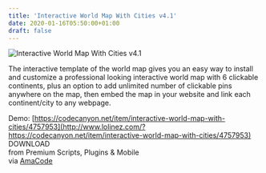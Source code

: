 ```yaml
---
title: 'Interactive World Map With Cities v4.1'
date: 2020-01-16T05:50:00+01:00
draft: false
---
```


![Interactive World Map With Cities v4.1](http://www.codelist.cc/uploads/posts/2020-01/1579149652_interactive-world-map-with-cities.png "Interactive World Map With Cities v4.1")  
  
The interactive template of the world map gives you an easy way to install and customize a professional looking interactive world map with 6 clickable continents, plus an option to add unlimited number of clickable pins anywhere on the map, then embed the map in your website and link each continent/city to any webpage.  
  
Demo: [https://codecanyon.net/item/interactive-world-map-with-cities/4757953](http://www.lolinez.com/?https://codecanyon.net/item/interactive-world-map-with-cities/4757953)  
DOWNLOAD  
from Premium Scripts, Plugins & Mobile  
via [AmaCode](https://amazcode.ooo)